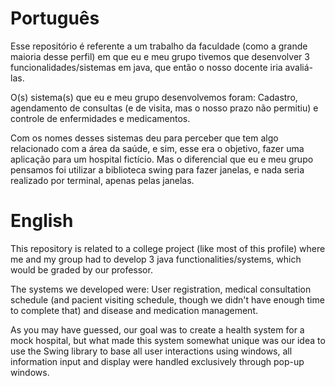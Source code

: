 # Português

Esse repositório é referente a um trabalho da faculdade (como a grande maioria desse perfil) em que eu e meu grupo tivemos que desenvolver 3 funcionalidades/sistemas em java, que então o nosso docente iria avaliá-las.

O(s) sistema(s) que eu e meu grupo desenvolvemos foram: Cadastro, agendamento de consultas (e de visita, mas o nosso prazo não permitiu) e controle de enfermidades e medicamentos.

Com os nomes desses sistemas deu para perceber que tem algo relacionado com a área da saúde, e sim, esse era o objetivo, fazer uma aplicação para um hospital fictício. Mas o diferencial que eu e meu grupo pensamos foi utilizar a biblioteca swing para fazer janelas, e nada seria realizado por terminal, apenas pelas janelas.

# English

This repository is related to a college project (like most of this profile) where me and my group had to develop 3 java functionalities/systems, which would be graded by our professor.

The systems we developed were: User registration, medical consultation schedule (and pacient visiting schedule, though we didn't have enough time to complete that) and disease and medication management.

As you may have guessed, our goal was to create a health system for a mock hospital, but what made this system somewhat unique was our idea to use the Swing library to base all user interactions using windows, all information input and display were handled exclusively through pop-up windows.